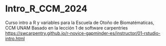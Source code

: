 # Intro_R_CCM_2024
Curso intro a R y variables para la Escuela de Otoño de Biomatématicas, CCM UNAM 
Basado en la lección 1 de software carpentries
https://swcarpentry.github.io/r-novice-gapminder-es/instructor/01-rstudio-intro.html
